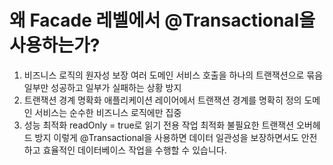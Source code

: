# 왜 Facade 레벨에서 @Transactional을 사용하는가?
1. 비즈니스 로직의 원자성 보장
여러 도메인 서비스 호출을 하나의 트랜잭션으로 묶음
일부만 성공하고 일부가 실패하는 상황 방지
2. 트랜잭션 경계 명확화
애플리케이션 레이어에서 트랜잭션 경계를 명확히 정의
도메인 서비스는 순수한 비즈니스 로직에만 집중
3. 성능 최적화
readOnly = true로 읽기 전용 작업 최적화
불필요한 트랜잭션 오버헤드 방지
이렇게 @Transactional을 사용하면 데이터 일관성을 보장하면서도 안전하고 효율적인 데이터베이스 작업을 수행할 수 있습니다.
